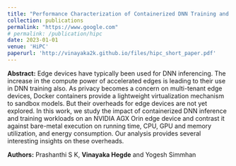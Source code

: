 ```yaml
---
title: "Performance Characterization of Containerized DNN Training and Inference on Edge Accelerators"
collection: publications
permalink: "https://www.google.com"
# permalink: /publication/hipc
date: 2023-01-01
venue: 'HiPC'
paperurl: 'http://vinayaka2k.github.io/files/hipc_short_paper.pdf'
---
```

**Abstract:** Edge devices have typically been used for DNN inferencing. The increase in the compute power of accelerated edges is leading to their use in DNN training also. As privacy becomes a concern on multi-tenant edge devices, Docker containers provide a lightweight virtualization mechanism to sandbox models. But their overheads for edge devices are not yet explored. In this work, we study the impact of containerized DNN inference and training workloads on an NVIDIA AGX Orin edge device and contrast it against bare-metal execution on running time, CPU, GPU and memory utilization, and energy consumption. Our
analysis provides several interesting insights on these overheads.  

**Authors:** Prashanthi S K, **Vinayaka Hegde** and Yogesh Simmhan